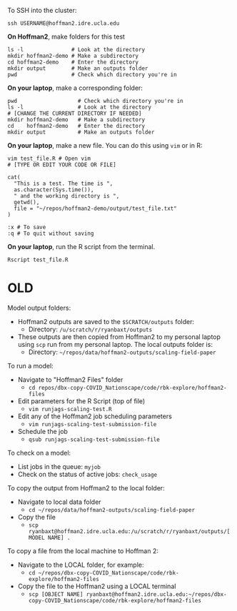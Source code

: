 

To SSH into the cluster:

```
ssh USERNAME@hoffman2.idre.ucla.edu
```

**On Hoffman2**, make folders for this test

```
ls -l               # Look at the directory
mkdir hoffman2-demo # Make a subdirectory
cd hoffman2-demo    # Enter the directory
mkdir output        # Make an outputs folder
pwd                 # Check which directory you're in
```

**On your laptop**, make a corresponding folder:

```
pwd                   # Check which directory you're in
ls -l                 # Look at the directory
# [CHANGE THE CURRENT DIRECTORY IF NEEDED] 
mkdir hoffman2-demo   # Make a subdirectory
cd    hoffman2-demo   # Enter the directory
mkdir output          # Make an outputs folder
```

**On your laptop**, make a new file. You can do this using `vim` or in R:

```
vim test_file.R # Open vim
# [TYPE OR EDIT YOUR CODE OR FILE]

cat(
  "This is a test. The time is ", 
  as.character(Sys.time()), 
  " and the working directory is ", 
  getwd(), 
  file = "~/repos/hoffman2-demo/output/test_file.txt"
)

:x # To save
:q # To quit without saving
```

**On your laptop**, run the R script from the terminal.

```
Rscript test_file.R
```


# OLD

Model output folders:

* Hoffman2 outputs are saved to the `$SCRATCH/outputs` folder:
    + Directory: `/u/scratch/r/ryanbaxt/outputs`
* These outputs are then copied from Hoffman2 to my personal laptop using `scp` run from my personal laptop. The local outputs folder is:
    + Directory: `~/repos/data/hoffman2-outputs/scaling-field-paper`

To run a model:

* Navigate to "Hoffman2 Files" folder
    + `cd repos/dbx-copy-COVID_Nationscape/code/rbk-explore/hoffman2-files`
* Edit parameters for the R Script (top of file)
    + `vim runjags-scaling-test.R`
* Edit any of the Hoffman2 job scheduling parameters
    + `vim runjags-scaling-test-submission-file`
* Schedule the job
    + `qsub runjags-scaling-test-submission-file`
   
To check on a model:

* List jobs in the queue: `myjob`
* Check on the status of active jobs: `check_usage`
   
To copy the output from Hoffman2 to the local folder:

* Navigate to local data folder
    + `cd ~/repos/data/hoffman2-outputs/scaling-field-paper`
* Copy the file
    + `scp ryanbaxt@hoffman2.idre.ucla.edu:/u/scratch/r/ryanbaxt/outputs/[MODEL NAME] .`
   
To copy a file from the local machine to Hoffman 2:

* Navigate to the LOCAL folder, for example:
    + `cd ~/repos/dbx-copy-COVID_Nationscape/code/rbk-explore/hoffman2-files`
* Copy the file to the Hoffman2 using a LOCAL terminal
    + `scp [OBJECT NAME] ryanbaxt@hoffman2.idre.ucla.edu:~/repos/dbx-copy-COVID_Nationscape/code/rbk-explore/hoffman2-files`